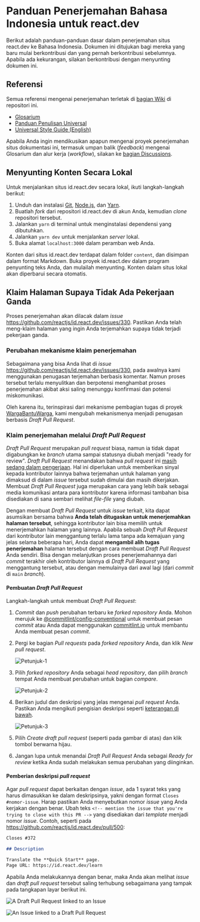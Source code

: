 # Panduan Penerjemahan Bahasa Indonesia untuk react.dev

Berikut adalah panduan-panduan dasar dalam penerjemahan situs react.dev ke Bahasa Indonesia. Dokumen ini ditujukan bagi mereka yang baru mulai berkontribusi dan yang pernah berkontribusi sebelumnya. Apabila ada kekurangan, silakan berkontribusi dengan menyunting dokumen ini.

## Referensi

Semua referensi mengenai penerjemahan terletak di [bagian Wiki](https://github.com/reactjs/id.react.dev/wiki) di repositori ini.

- [Glosarium](https://github.com/reactjs/id.react.dev/wiki/Glosarium)
- [Panduan Penulisan Universal](https://github.com/reactjs/id.react.dev/wiki/Panduan-Penulisan-Universal)
- [Universal Style Guide (English)](https://github.com/reactjs/id.react.dev/wiki/Universal-Style-Guide)

Apabila Anda ingin mendikusikan apapun mengenai proyek penerjemahan situs dokumentasi ini, termasuk umpan balik (*feedback*) mengenai Glosarium dan alur kerja (*workflow*), silakan ke [bagian Discussions](https://github.com/reactjs/id.react.dev/discussions).

## Menyunting Konten Secara Lokal

Untuk menjalankan situs id.react.dev secara lokal, ikuti langkah-langkah berikut:

1. Unduh dan instalasi [Git](https://git-scm.com/), [Node.js](https://nodejs.org/en/), dan [Yarn](https://yarnpkg.com/en/).
2. Buatlah *fork* dari repositori id.react.dev di akun Anda, kemudian *clone* repositori tersebut.
3. Jalankan `yarn` di terminal untuk menginstalasi dependensi yang dibutuhkan.
4. Jalankan `yarn dev` untuk menjalankan *server* lokal.
5. Buka alamat `localhost:3000` dalam peramban web Anda.

Konten dari situs id.react.dev terdapat dalam folder `content`, dan disimpan dalam format Markdown. Buka proyek id.react.dev dalam program penyunting teks Anda, dan mulailah menyunting. Konten dalam situs lokal akan diperbarui secara otomatis.

## Klaim Halaman Supaya Tidak Ada Pekerjaan Ganda

Proses penerjemahan akan dilacak dalam *issue* https://github.com/reactjs/id.react.dev/issues/330. Pastikan Anda telah meng-klaim halaman yang ingin Anda terjemahkan supaya tidak terjadi pekerjaan ganda.

### Perubahan mekanisme klaim penerjemahan

Sebagaimana yang bisa Anda lihat di *issue* https://github.com/reactjs/id.react.dev/issues/330, pada awalnya kami menggunakan penugasan terjemahan berbasis komentar. Namun proses tersebut terlalu menyulitkan dan berpotensi menghambat proses penerjemahan akibat aksi saling menunggu konfirmasi dan potensi miskomunikasi.

Oleh karena itu, terinspirasi dari mekanisme pembagian tugas di proyek [WargaBantuWarga](https://github.com/kawalcovid19/wargabantuwarga.com/blob/main/CONTRIBUTING.md#issue-assignment--communication), kami mengubah mekanismenya menjadi penugasan berbasis *Draft Pull Request*.

### Klaim penerjemahan melalui *Draft Pull Request*

*Draft Pull Request* merupakan *pull request* biasa, namun ia tidak dapat
digabungkan ke *branch* utama sampai statusnya diubah menjadi "ready for
review". *Draft Pull Request* menandakan bahwa *pull request* ini [masih sedang dalam pengerjaan](https://docs.github.com/en/github/collaborating-with-pull-requests/proposing-changes-to-your-work-with-pull-requests/changing-the-stage-of-a-pull-request).
Hal ini diperlukan untuk memberikan sinyal kepada kontributor lainnya bahwa
terjemahan untuk halaman yang dimaksud di dalam *issue* tersebut sudah dimulai dan masih dikerjakan. Membuat *Draft Pull Request* juga merupakan cara yang lebih baik sebagai media komunikasi antara para kontributor karena informasi tambahan bisa disediakan di sana sembari melihat *file-file* yang diubah.

Dengan membuat *Draft Pull Request* untuk *issue* terkait, kita dapat asumsikan bersama bahwa **Anda telah ditugaskan untuk menerjemahkan halaman tersebut**, sehingga kontributor lain bisa memilih untuk menerjemahkan halaman yang lainnya. Apabila sebuah *Draft Pull Request* dari kontributor lain menggantung terlalu lama tanpa ada kemajuan yang jelas selama beberapa hari, Anda dapat **mengambil alih tugas penerjemahan** halaman tersebut dengan cara membuat *Draft Pull Request* Anda sendiri. Bisa dengan melanjutkan proses penerjemahannya dari *commit* terakhir oleh kontributor lainnya di *Draft Pull Request* yang menggantung tersebut, atau dengan memulainya dari awal lagi (dari *commit* di `main` *branch*).

#### Pembuatan *Draft Pull Request*

Langkah-langkah untuk membuat *Draft Pull Request*:

1. *Commit* dan *push* perubahan terbaru ke *forked repository* Anda. Mohon merujuk ke [@commitlint/config-conventional](https://github.com/conventional-changelog/commitlint/tree/master/@commitlint/config-conventional) untuk membuat pesan *commit* atau Anda dapat menggunakan [commitlint.io](https://commitlint.io/) untuk membantu Anda membuat pesan *commit*.
2. Pergi ke bagian *Pull requests* pada *forked repository* Anda, dan klik *New pull request*.

   ![Petunjuk-1](https://user-images.githubusercontent.com/46013258/126284390-c2bd1aa6-fdc2-4aa6-a945-031f02db038e.png)

3. Pilih *forked repository* Anda sebagai *head repository*, dan pilih *branch* tempat Anda membuat perubahan untuk bagian *compare*.

   ![Petunjuk-2](https://user-images.githubusercontent.com/46013258/126285036-27b49325-62a2-4a6c-b216-5bae261788da.png)

4. Berikan judul dan deskripsi yang jelas mengenai *pull request* Anda.
   Pastikan Anda mengikuti pengisian deskripsi seperti [keterangan di
   bawah](#pemberian-deskripsi-pull-request).

   ![Petunjuk-3](https://user-images.githubusercontent.com/46013258/126286179-04341e30-1224-49cb-9b9a-3c3aee99c308.png)

5. Pilih *Create draft pull request* (seperti pada gambar di atas) dan klik tombol berwarna hijau.
6. Jangan lupa untuk menandai *Draft Pull Request* Anda sebagai *Ready for review* ketika Anda sudah melakukan semua perubahan yang diinginkan.

#### Pemberian deskripsi *pull request*

Agar *pull request* dapat berkaitan dengan *issue*, ada 1 syarat teks yang
harus dimasukkan ke dalam deskripsinya, yakni dengan format `Closes #nomor-issue`. Harap pastikan Anda menyebutkan nomor
*issue* yang Anda kerjakan dengan benar. Ubah teks `<!-- mention the issue that you're trying to close with this PR -->` yang disediakan dari *template*
menjadi nomor *issue*. Contoh, seperti pada https://github.com/reactjs/id.react.dev/pull/500:

```markdown
Closes #372

## Description

Translate the **Quick Start** page.
Page URL: https://id.react.dev/learn
```

Apabila Anda melakukannya dengan benar, maka Anda akan melihat *issue* dan *draft pull request* tersebut saling terhubung sebagaimana yang tampak pada tangkapan layar berikut ini.

![A Draft Pull Request linked to an Issue](https://user-images.githubusercontent.com/6315466/235304349-125f538f-e9a6-428b-ab55-f01158f0b8d4.png)

![An Issue linked to a Draft Pull Request](https://user-images.githubusercontent.com/6315466/235304341-f8b2f8dd-c94e-4548-a7da-ce3be49dee17.png)

